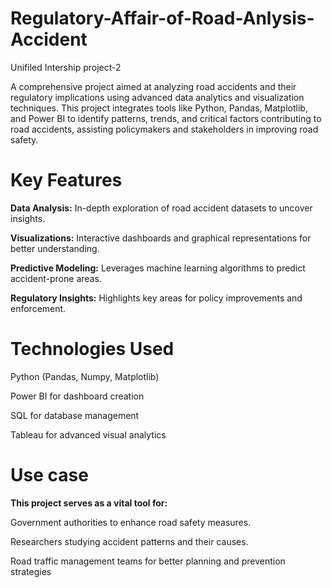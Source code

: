 # Regulatory-Affair-of-Road-Anlysis-Accident
Unifiled Intership project-2

A comprehensive project aimed at analyzing road accidents and their regulatory implications using advanced data analytics and visualization techniques. This project integrates tools like Python, Pandas, Matplotlib, and Power BI to identify patterns, trends, and critical factors contributing to road accidents, assisting policymakers and stakeholders in improving road safety.

# Key Features

**Data Analysis:** In-depth exploration of road accident datasets to uncover insights.

**Visualizations:** Interactive dashboards and graphical representations for better understanding.

**Predictive Modeling:** Leverages machine learning algorithms to predict accident-prone areas.

**Regulatory Insights:** Highlights key areas for policy improvements and enforcement.



# Technologies Used

Python (Pandas, Numpy, Matplotlib)

Power BI for dashboard creation

SQL for database management

Tableau for advanced visual analytics

# Use case

**This project serves as a vital tool for:**

Government authorities to enhance road safety measures.

Researchers studying accident patterns and their causes.

Road traffic management teams for better planning and prevention strategies

